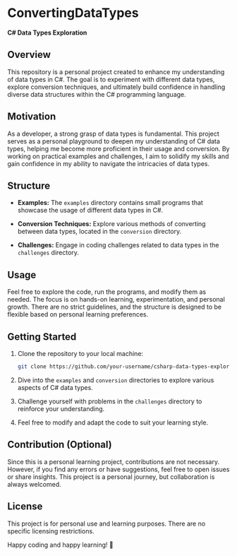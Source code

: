 # ConvertingDataTypes

**C# Data Types Exploration**

## Overview

This repository is a personal project created to enhance my understanding of data types in C#. The goal is to experiment with different data types, explore conversion techniques, and ultimately build confidence in handling diverse data structures within the C# programming language.

## Motivation

As a developer, a strong grasp of data types is fundamental. This project serves as a personal playground to deepen my understanding of C# data types, helping me become more proficient in their usage and conversion. By working on practical examples and challenges, I aim to solidify my skills and gain confidence in my ability to navigate the intricacies of data types.

## Structure

- **Examples:** The `examples` directory contains small programs that showcase the usage of different data types in C#.

- **Conversion Techniques:** Explore various methods of converting between data types, located in the `conversion` directory.

- **Challenges:** Engage in coding challenges related to data types in the `challenges` directory.

## Usage

Feel free to explore the code, run the programs, and modify them as needed. The focus is on hands-on learning, experimentation, and personal growth. There are no strict guidelines, and the structure is designed to be flexible based on personal learning preferences.

## Getting Started

1. Clone the repository to your local machine:

   ```bash
   git clone https://github.com/your-username/csharp-data-types-exploration.git
   ```

2. Dive into the `examples` and `conversion` directories to explore various aspects of C# data types.

3. Challenge yourself with problems in the `challenges` directory to reinforce your understanding.

4. Feel free to modify and adapt the code to suit your learning style.

## Contribution (Optional)

Since this is a personal learning project, contributions are not necessary. However, if you find any errors or have suggestions, feel free to open issues or share insights. This project is a personal journey, but collaboration is always welcomed.

## License

This project is for personal use and learning purposes. There are no specific licensing restrictions.

Happy coding and happy learning! 🚀

